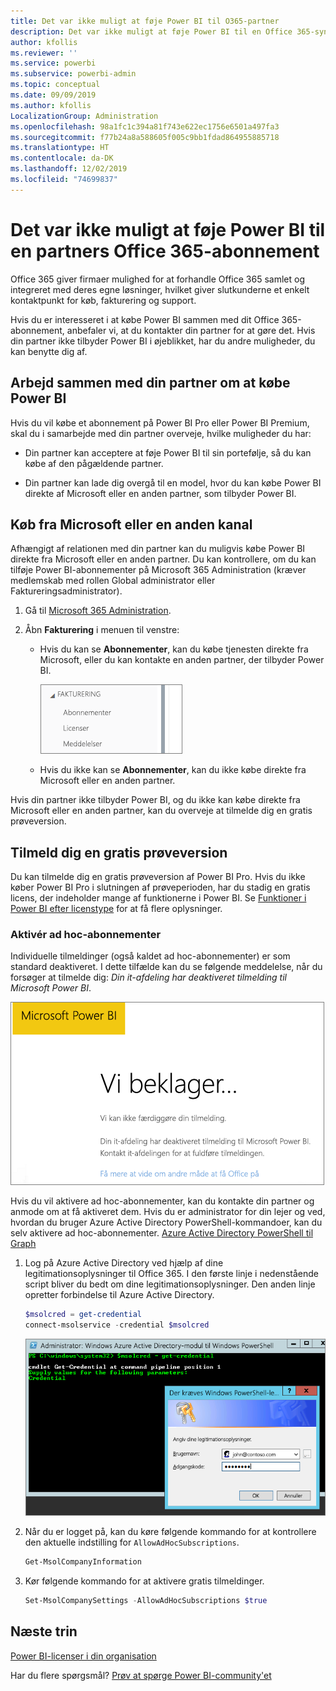 ```yaml
---
title: Det var ikke muligt at føje Power BI til O365-partner
description: Det var ikke muligt at føje Power BI til en Office 365-syndikeringspartner. Den syndikerede model er en indkøbsmodel, der bruges af Office 365.
author: kfollis
ms.reviewer: ''
ms.service: powerbi
ms.subservice: powerbi-admin
ms.topic: conceptual
ms.date: 09/09/2019
ms.author: kfollis
LocalizationGroup: Administration
ms.openlocfilehash: 98a1fc1c394a81f743e622ec1756e6501a497fa3
ms.sourcegitcommit: f77b24a8a588605f005c9bb1fdad864955885718
ms.translationtype: HT
ms.contentlocale: da-DK
ms.lasthandoff: 12/02/2019
ms.locfileid: "74699837"
---
```

# <a name="unable-to-add-power-bi-to-office-365-partner-subscription"></a>Det var ikke muligt at føje Power BI til en partners Office 365-abonnement

Office 365 giver firmaer mulighed for at forhandle Office 365 samlet og integreret med deres egne løsninger, hvilket giver slutkunderne et enkelt kontaktpunkt for køb, fakturering og support.

Hvis du er interesseret i at købe Power BI sammen med dit Office 365-abonnement, anbefaler vi, at du kontakter din partner for at gøre det. Hvis din partner ikke tilbyder Power BI i øjeblikket, har du andre muligheder, du kan benytte dig af.

## <a name="work-with-your-partner-to-purchase-power-bi"></a>Arbejd sammen med din partner om at købe Power BI

Hvis du vil købe et abonnement på Power BI Pro eller Power BI Premium, skal du i samarbejde med din partner overveje, hvilke muligheder du har:

* Din partner kan acceptere at føje Power BI til sin portefølje, så du kan købe af den pågældende partner.

* Din partner kan lade dig overgå til en model, hvor du kan købe Power BI direkte af Microsoft eller en anden partner, som tilbyder Power BI.

## <a name="purchase-from-microsoft-or-another-channel"></a>Køb fra Microsoft eller en anden kanal

Afhængigt af relationen med din partner kan du muligvis købe Power BI direkte fra Microsoft eller en anden partner. Du kan kontrollere, om du kan tilføje Power BI-abonnementer på Microsoft 365 Administration (kræver medlemskab med rollen Global administrator eller Faktureringsadministrator).

1. Gå til [Microsoft 365 Administration](https://admin.microsoft.com/AdminPortal/Home#/homepage).

1. Åbn **Fakturering** i menuen til venstre:

    * Hvis du kan se **Abonnementer**, kan du købe tjenesten direkte fra Microsoft, eller du kan kontakte en anden partner, der tilbyder Power BI.

        ![Fakturering – med abonnementer](media/service-admin-syndication-partner/billingsub.png)

    * Hvis du ikke kan se **Abonnementer**, kan du ikke købe direkte fra Microsoft eller en anden partner.

Hvis din partner ikke tilbyder Power BI, og du ikke kan købe direkte fra Microsoft eller en anden partner, kan du overveje at tilmelde dig en gratis prøveversion.

## <a name="sign-up-for-a-free-trial"></a>Tilmeld dig en gratis prøveversion

Du kan tilmelde dig en gratis prøveversion af Power BI Pro. Hvis du ikke køber Power BI Pro i slutningen af prøveperioden, har du stadig en gratis licens, der indeholder mange af funktionerne i Power BI. Se [Funktioner i Power BI efter licenstype](service-features-license-type.md) for at få flere oplysninger.

### <a name="enable-ad-hoc-subscriptions"></a>Aktivér ad hoc-abonnementer

Individuelle tilmeldinger (også kaldet ad hoc-abonnementer) er som standard deaktiveret. I dette tilfælde kan du se følgende meddelelse, når du forsøger at tilmelde dig: *Din it-afdeling har deaktiveret tilmelding til Microsoft Power BI*.

![Billede af beklagelse](media/service-admin-syndication-partner/sorry.png)

Hvis du vil aktivere ad hoc-abonnementer, kan du kontakte din partner og anmode om at få aktiveret dem. Hvis du er administrator for din lejer og ved, hvordan du bruger Azure Active Directory PowerShell-kommandoer, kan du selv aktivere ad hoc-abonnementer. [Azure Active Directory PowerShell til Graph](/powershell/azure/active-directory/install-adv2/)

1. Log på Azure Active Directory ved hjælp af dine legitimationsoplysninger til Office 365. I den første linje i nedenstående script bliver du bedt om dine legitimationsoplysninger. Den anden linje opretter forbindelse til Azure Active Directory.

    ```powershell
    $msolcred = get-credential
    connect-msolservice -credential $msolcred
    ```

    ![Angiv dine legitimationsoplysninger](media/service-admin-syndication-partner/aad-signin.png)

1. Når du er logget på, kan du køre følgende kommando for at kontrollere den aktuelle indstilling for `AllowAdHocSubscriptions`.

    ```powershell
    Get-MsolCompanyInformation
    ```

1. Kør følgende kommando for at aktivere gratis tilmeldinger.

    ```powershell
    Set-MsolCompanySettings -AllowAdHocSubscriptions $true
    ```

## <a name="next-steps"></a>Næste trin

[Power BI-licenser i din organisation](service-admin-licensing-organization.md)

Har du flere spørgsmål? [Prøv at spørge Power BI-community'et](https://community.powerbi.com/)